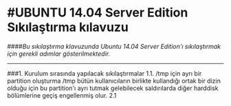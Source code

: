 #UBUNTU 14.04 Server Edition Sıkılaştırma kılavuzu
===================================================
####*Bu sıkılaştırma klavuzunda Ubuntu 14.04 Server Edition'ı sıkılaştırmak için gerekli adımlar gösterilmektedir.*
___________________________________________________________________________________________________________________

###1. Kurulum sırasında yapılacak sıkılaştırmalar
    1.1. /tmp için ayrı bir partition oluşturma
        /tmp bütün kullanıcıların birlikte kullandığı ortak bir dizin olduğu için bu partition'ı ayrı tutmak gelebilecek
        saldırılarda diğer harddisk bölümlerine geçiş engellenmiş olur.
    2.1
